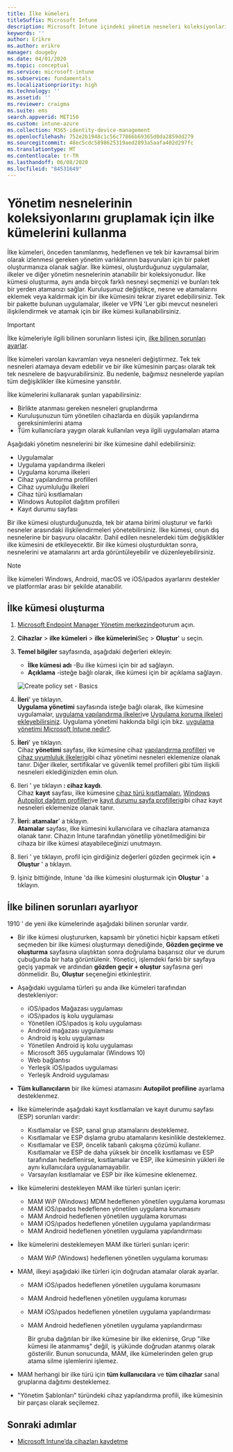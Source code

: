 ```yaml
---
title: İlke kümeleri
titleSuffix: Microsoft Intune
description: Microsoft Intune içindeki yönetim nesneleri koleksiyonlarını gruplamak için ilke kümelerini kullanın.
keywords: ''
author: Erikre
ms.author: erikre
manager: dougeby
ms.date: 04/01/2020
ms.topic: conceptual
ms.service: microsoft-intune
ms.subservice: fundamentals
ms.localizationpriority: high
ms.technology: ''
ms.assetid: ''
ms.reviewer: craigma
ms.suite: ems
search.appverid: MET150
ms.custom: intune-azure
ms.collection: M365-identity-device-management
ms.openlocfilehash: 752e2b1948c1c56c77866b69365d0da2859dd279
ms.sourcegitcommit: 48ec5cdc5898625319aed2893a5aafa402d297fc
ms.translationtype: MT
ms.contentlocale: tr-TR
ms.lasthandoff: 06/08/2020
ms.locfileid: "84531649"
---
```

# <a name="use-policy-sets-to-group-collections-of-management-objects"></a>Yönetim nesnelerinin koleksiyonlarını gruplamak için ilke kümelerini kullanma

İlke kümeleri, önceden tanımlanmış, hedeflenen ve tek bir kavramsal birim olarak izlenmesi gereken yönetim varlıklarının başvuruları için bir paket oluşturmanıza olanak sağlar. İlke kümesi, oluşturduğunuz uygulamalar, ilkeler ve diğer yönetim nesnelerinin atanabilir bir koleksiyonudur. İlke kümesi oluşturma, aynı anda birçok farklı nesneyi seçmenizi ve bunları tek bir yerden atamanızı sağlar. Kuruluşunuz değiştikçe, nesne ve atamalarını eklemek veya kaldırmak için bir ilke kümesini tekrar ziyaret edebilirsiniz. Tek bir pakette bulunan uygulamalar, ilkeler ve VPN 'Ler gibi mevcut nesneleri ilişkilendirmek ve atamak için bir ilke kümesi kullanabilirsiniz. 

> [!IMPORTANT]
> İlke kümeleriyle ilgili bilinen sorunların listesi için, [ilke bilinen sorunları ayarlar](policy-sets.md#policy-sets-known-issues).

İlke kümeleri varolan kavramları veya nesneleri değiştirmez. Tek tek nesneleri atamaya devam edebilir ve bir ilke kümesinin parçası olarak tek tek nesnelere de başvurabilirsiniz. Bu nedenle, bağımsız nesnelerde yapılan tüm değişiklikler ilke kümesine yansıtılır.

İlke kümelerini kullanarak şunları yapabilirsiniz:

- Birlikte atanması gereken nesneleri gruplandırma
- Kuruluşunuzun tüm yönetilen cihazlarda en düşük yapılandırma gereksinimlerini atama
- Tüm kullanıcılara yaygın olarak kullanılan veya ilgili uygulamaları atama

Aşağıdaki yönetim nesnelerini bir ilke kümesine dahil edebilirsiniz:

- Uygulamalar
- Uygulama yapılandırma ilkeleri
- Uygulama koruma ilkeleri
- Cihaz yapılandırma profilleri
- Cihaz uyumluluğu ilkeleri
- Cihaz türü kısıtlamaları
- Windows Autopilot dağıtım profilleri
- Kayıt durumu sayfası

Bir ilke kümesi oluşturduğunuzda, tek bir atama birimi oluşturur ve farklı nesneler arasındaki ilişkilendirmeleri yönetebilirsiniz. İlke kümesi, onun dış nesnelerine bir başvuru olacaktır. Dahil edilen nesnelerdeki tüm değişiklikler ilke kümesini de etkileyecektir. Bir ilke kümesi oluşturduktan sonra, nesnelerini ve atamalarını art arda görüntüleyebilir ve düzenleyebilirsiniz. 

> [!NOTE]
> İlke kümeleri Windows, Android, macOS ve iOS/ıpados ayarlarını destekler ve platformlar arası bir şekilde atanabilir.

## <a name="how-to-create-a-policy-set"></a>İlke kümesi oluşturma

1. [Microsoft Endpoint Manager Yönetim merkezinde](https://go.microsoft.com/fwlink/?linkid=2109431)oturum açın.
2. **Cihazlar**  >  **ilke kümeleri**  >  **ilke kümelerini**Seç  >  **Oluştur**' u seçin.
3. **Temel bilgiler** sayfasında, aşağıdaki değerleri ekleyin:
    - **İlke kümesi adı** -Bu ilke kümesi için bir ad sağlayın.
    - **Açıklama** -isteğe bağlı olarak, ilke kümesi için bir açıklama sağlayın.
   <p>
      <img alt="Create policy set - Basics" src="./media/policy-sets/policy-sets-01.png">

4. **İleri**' ye tıklayın.<br>
   **Uygulama yönetimi** sayfasında isteğe bağlı olarak, ilke kümesine uygulamalar, [uygulama yapılandırma ilkeleri](../apps/app-configuration-policies-overview.md)ve [Uygulama koruma ilkeleri](../apps/app-protection-policy.md) [ekleyebilirsiniz](../apps/apps-add.md). Uygulama yönetimi hakkında bilgi için bkz. [uygulama yönetimi Microsoft Intune nedir?](../apps/app-management.md).
5. **İleri**' ye tıklayın.<br>
   Cihaz **yönetimi** sayfası, ilke kümesine cihaz [yapılandırma profilleri](../configuration/device-profiles.md) ve [cihaz uyumluluk ilkeleri](../protect/device-compliance-get-started.md)gibi cihaz yönetimi nesneleri eklemenize olanak tanır. Diğer ilkeler, sertifikalar ve güvenlik temel profilleri gibi tüm ilişkili nesneleri eklediğinizden emin olun.
6. Ileri ' ye tıklayın **: cihaz kaydı**.<br>
   Cihaz **kayıt** sayfası, ilke kümesine [cihaz türü kısıtlamaları](../enrollment/enrollment-restrictions-set.md), [Windows Autopilot dağıtım profilleri](../enrollment/enrollment-autopilot.md)ve [kayıt durumu sayfa profilleri](../enrollment/windows-enrollment-status.md)gibi cihaz kayıt nesneleri eklemenize olanak tanır.
7. **İleri: atamalar**' a tıklayın.<br>
   **Atamalar** sayfası, ilke kümesini kullanıcılara ve cihazlara atamanıza olanak tanır. Cihazın Intune tarafından yönetilip yönetilmediğini bir cihaza bir ilke kümesi atayabileceğinizi unutmayın.
8. Ileri ' ye tıklayın, profil için girdiğiniz değerleri gözden geçirmek için **+ Oluştur** ' a tıklayın.
9. İşiniz bittiğinde, Intune 'da ilke kümesini oluşturmak için **Oluştur** ' a tıklayın.

## <a name="policy-sets-known-issues"></a>İlke bilinen sorunları ayarlıyor

1910 ' de yeni ilke kümelerinde aşağıdaki bilinen sorunlar vardır.

- Bir ilke kümesi oluştururken, kapsamlı bir yönetici hiçbir kapsam etiketi seçmeden bir ilke kümesi oluşturmayı denediğinde, **Gözden geçirme ve oluşturma** sayfasına ulaştıktan sonra doğrulama başarısız olur ve durum çubuğunda bir hata görüntülenir. Yönetici, işlemdeki farklı bir sayfaya geçiş yapmak ve ardından **gözden geçir + oluştur** sayfasına geri dönmelidir. Bu, **Oluştur** seçeneğini etkinleştirir.  

- Aşağıdaki uygulama türleri şu anda ilke kümeleri tarafından destekleniyor:
  - iOS/ıpados Mağazası uygulaması
  - iOS/ıpados iş kolu uygulaması
  - Yönetilen iOS/ıpados iş kolu uygulaması
  - Android mağazası uygulaması
  - Android iş kolu uygulaması
  - Yönetilen Android iş kolu uygulaması
  - Microsoft 365 uygulamalar (Windows 10)
  - Web bağlantısı
  - Yerleşik iOS/ıpados uygulaması
  - Yerleşik Android uygulaması

- **Tüm kullanıcıların** bir ilke kümesi atamasını **Autopilot profiline** ayarlama desteklenmez.

- İlke kümelerinde aşağıdaki kayıt kısıtlamaları ve kayıt durumu sayfası (ESP) sorunları vardır:
  - Kısıtlamalar ve ESP, sanal grup atamalarını desteklemez.
  - Kısıtlamalar ve ESP dışlama grubu atamalarını kesinlikle desteklemez. 
  - Kısıtlamalar ve ESP, öncelik tabanlı çakışma çözümü kullanır. Kısıtlamalar ve ESP de daha yüksek bir öncelik kısıtlaması ve ESP tarafından hedeflenirse, kısıtlamalar ve ESP, ilke kümesinin yükleri ile aynı kullanıcılara uygulanamayabilir.
  - Varsayılan kısıtlamalar ve ESP bir ilke kümesine eklenemez.

- İlke kümelerini destekleyen MAM ilke türleri şunları içerir: 
  - MAM WıP (Windows) MDM hedeflenen yönetilen uygulama koruması 
  - MAM iOS/ıpados hedeflenen yönetilen uygulama korumasını
  - MAM Android hedeflenen yönetilen uygulama koruması
  - MAM iOS/ıpados hedeflenen yönetilen uygulama yapılandırması
  - MAM Android hedeflenen yönetilen uygulama yapılandırması

- İlke kümelerini desteklemeyen MAM ilke türleri şunları içerir: 
  - MAM WıP (Windows) hedeflenen yönetilen uygulama koruması

- MAM, ilkeyi aşağıdaki ilke türleri için doğrudan atamalar olarak ayarlar.
  - MAM iOS/ıpados hedeflenen yönetilen uygulama korumasını
  - MAM Android hedeflenen yönetilen uygulama koruması
  - MAM iOS/ıpados hedeflenen yönetilen uygulama yapılandırması
  - MAM Android hedeflenen yönetilen uygulama yapılandırması

    Bir gruba dağıtılan bir ilke kümesine bir ilke eklenirse, Grup "ilke kümesi ile atanmamış" değil, iş yükünde doğrudan atanmış olarak gösterilir. Bunun sonucunda, MAM, ilke kümelerinden gelen grup atama silme işlemlerini işlemez.

- MAM herhangi bir ilke türü için **tüm kullanıcılara** ve **tüm cihazlar** sanal gruplarına dağıtımı desteklemez.
- "Yönetim Şablonları" türündeki cihaz yapılandırma profili, ilke kümesinin bir parçası olarak seçilemez.

## <a name="next-steps"></a>Sonraki adımlar

- [Microsoft Intune’da cihazları kaydetme](../enrollment/index.yml)
